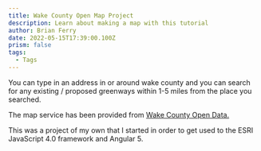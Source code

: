 ```yaml
---
title: Wake County Open Map Project
description: Learn about making a map with this tutorial
author: Brian Ferry
date: 2022-05-15T17:39:00.100Z
prism: false
tags:
  - Tags
---
```

You can type in an address in or around wake county and you can  search for any existing / proposed greenways within 1-5 miles from the  place you searched.

The map service has been provided from <a target="_blank" href="https://data-wake.opendata.arcgis.com/">Wake County Open Data.</a>

This was a project of my own that I started in order to get used to the ESRI JavaScript 4.0 framework and Angular 5.